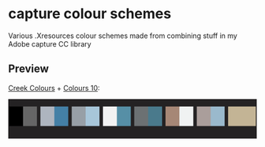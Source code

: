 # capture colour schemes
Various .Xresources colour schemes made from combining stuff in my Adobe capture CC library

## Preview

[Creek Colours](http://adobe.ly/1QP9ri8) + [Colours 10](http://adobe.ly/1SeOvAo):

![pic.png](preview/cc-c10.png)
